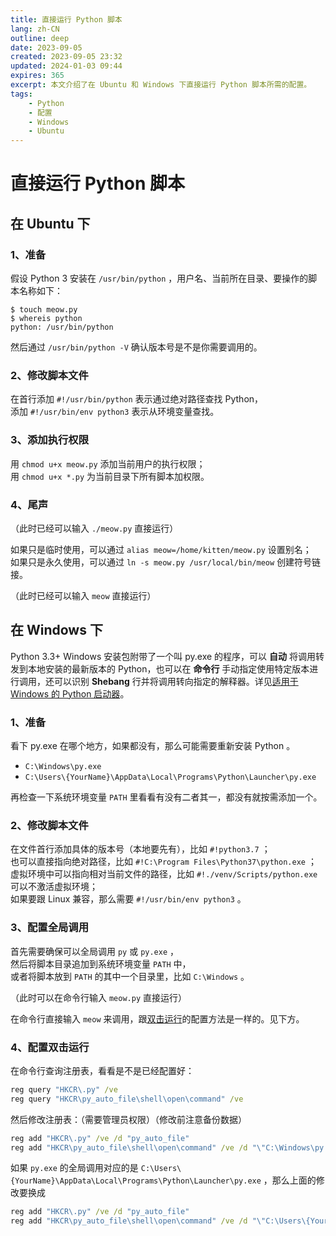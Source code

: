 ```yaml
---
title: 直接运行 Python 脚本
lang: zh-CN
outline: deep
date: 2023-09-05
created: 2023-09-05 23:32
updated: 2024-01-03 09:44
expires: 365
excerpt: 本文介绍了在 Ubuntu 和 Windows 下直接运行 Python 脚本所需的配置。
tags:
    - Python
    - 配置
    - Windows
    - Ubuntu
---
```


<script setup lang="ts">
import RevisionInfo from "@/components/RevisionInfo.vue";
</script>

# 直接运行 Python 脚本

<RevisionInfo />

## 在 Ubuntu 下

### 1、准备

假设 Python 3 安装在 `/usr/bin/python` ，用户名、当前所在目录、要操作的脚本名称如下：

```console
$ touch meow.py
$ whereis python
python: /usr/bin/python
```

然后通过 `/usr/bin/python -V` 确认版本号是不是你需要调用的。

### 2、修改脚本文件

在首行添加 `#!/usr/bin/python` 表示通过绝对路径查找 Python，  
添加 `#!/usr/bin/env python3` 表示从环境变量查找。

### 3、添加执行权限

用 `chmod u+x meow.py` 添加当前用户的执行权限；  
用 `chmod u+x *.py` 为当前目录下所有脚本加权限。

### 4、尾声

（此时已经可以输入 `./meow.py` 直接运行）

如果只是临时使用，可以通过 `alias meow=/home/kitten/meow.py` 设置别名；  
如果只是永久使用，可以通过 `ln -s meow.py /usr/local/bin/meow` 创建符号链接。

（此时已经可以输入 `meow` 直接运行）

## 在 Windows 下

Python 3.3+ Windows 安装包附带了一个叫 py.exe 的程序，可以 **自动** 将调用转发到本地安装的最新版本的 Python，也可以在 **命令行** 手动指定使用特定版本进行调用，还可以识别 **Shebang** 行并将调用转向指定的解释器。详见[适用于 Windows 的 Python 启动器](https://docs.python.org/zh-cn/3/using/windows.html#python-launcher-for-windows)。

### 1、准备

看下 py.exe 在哪个地方，如果都没有，那么可能需要重新安装 Python 。

- `C:\Windows\py.exe`
- `C:\Users\{YourName}\AppData\Local\Programs\Python\Launcher\py.exe`

再检查一下系统环境变量 `PATH` 里看看有没有二者其一，都没有就按需添加一个。

### 2、修改脚本文件

在文件首行添加具体的版本号（本地要先有），比如 `#!python3.7` ；  
也可以直接指向绝对路径，比如 `#!C:\Program Files\Python37\python.exe` ；  
虚拟环境中可以指向相对当前文件的路径，比如 `#!./venv/Scripts/python.exe` 可以不激活虚拟环境；  
如果要跟 Linux 兼容，那么需要 `#!/usr/bin/env python3` 。

### 3、配置全局调用

首先需要确保可以全局调用 `py` 或 `py.exe` ，  
然后将脚本目录追加到系统环境变量 `PATH` 中，  
或者将脚本放到 `PATH` 的其中一个目录里，比如 `C:\Windows` 。

（此时可以在命令行输入 `meow.py` 直接运行）

在命令行直接输入 `meow` 来调用，跟[双击运行](#4、配置双击运行)的配置方法是一样的。见下方。

### 4、配置双击运行

在命令行查询注册表，看看是不是已经配置好：

```bat
reg query "HKCR\.py" /ve
reg query "HKCR\py_auto_file\shell\open\command" /ve
```

然后修改注册表：（需要管理员权限）（修改前注意备份数据）

```bat
reg add "HKCR\.py" /ve /d "py_auto_file"
reg add "HKCR\py_auto_file\shell\open\command" /ve /d "\"C:\Windows\py.exe\" \"%1\" %*"
```

如果 `py.exe` 的全局调用对应的是 `C:\Users\{YourName}\AppData\Local\Programs\Python\Launcher\py.exe` ，那么上面的修改要换成

```bat
reg add "HKCR\.py" /ve /d "py_auto_file"
reg add "HKCR\py_auto_file\shell\open\command" /ve /d "\"C:\Users\{YourName}\AppData\Local\Programs\Python\Launcher\py.exe\" \"%1\" %*"
```

